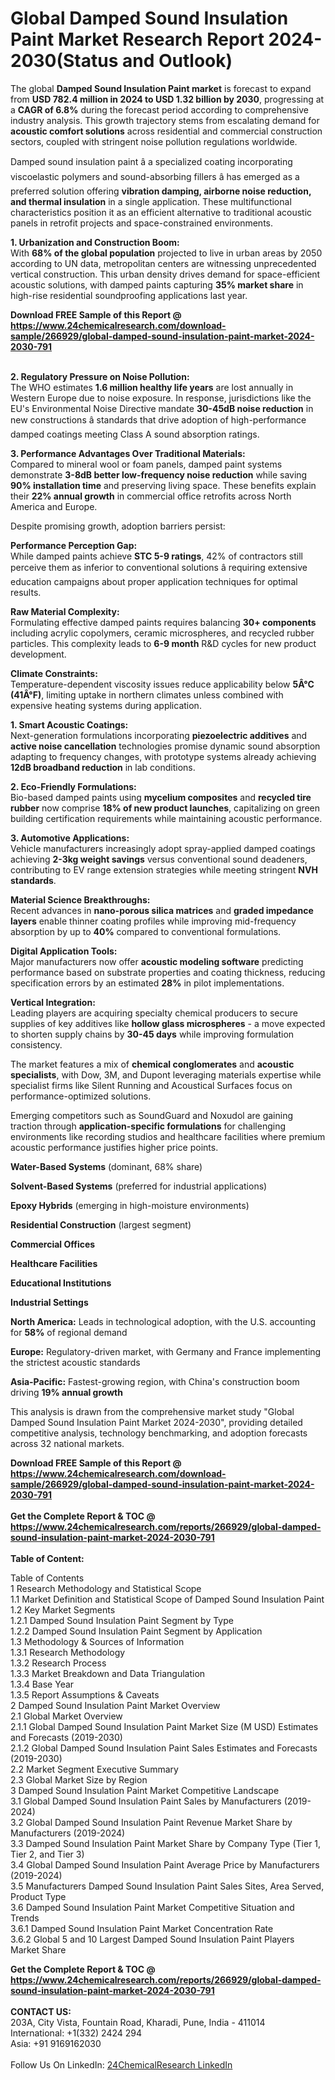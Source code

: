 <h1>Global Damped Sound Insulation Paint Market Research Report 2024-2030(Status and Outlook)</h1><p>The global <strong>Damped Sound Insulation Paint market</strong> is forecast to expand from <strong>USD 782.4 million in 2024 to USD 1.32 billion by 2030</strong>, progressing at a <strong>CAGR of 6.8%</strong> during the forecast period according to comprehensive industry analysis. This growth trajectory stems from escalating demand for <strong>acoustic comfort solutions</strong> across residential and commercial construction sectors, coupled with stringent noise pollution regulations worldwide.</p><p>Damped sound insulation paint â a specialized coating incorporating viscoelastic polymers and sound-absorbing fillers â has emerged as a preferred solution offering <strong>vibration damping, airborne noise reduction, and thermal insulation</strong> in a single application. These multifunctional characteristics position it as an efficient alternative to traditional acoustic panels in retrofit projects and space-constrained environments.</p><p><strong>1. Urbanization and Construction Boom:</strong><br>
With <strong>68% of the global population</strong> projected to live in urban areas by 2050 according to UN data, metropolitan centers are witnessing unprecedented vertical construction. This urban density drives demand for space-efficient acoustic solutions, with damped paints capturing <strong>35% market share</strong> in high-rise residential soundproofing applications last year.</p><div><b>Download FREE Sample of this Report @ 
            <a href="https://www.24chemicalresearch.com/download-sample/266929/global-damped-sound-insulation-paint-market-2024-2030-791">
            https://www.24chemicalresearch.com/download-sample/266929/global-damped-sound-insulation-paint-market-2024-2030-791</a></b></div><br><p><strong>2. Regulatory Pressure on Noise Pollution:</strong><br>
The WHO estimates <strong>1.6 million healthy life years</strong> are lost annually in Western Europe due to noise exposure. In response, jurisdictions like the EU's Environmental Noise Directive mandate <strong>30-45dB noise reduction</strong> in new constructions â standards that drive adoption of high-performance damped coatings meeting Class A sound absorption ratings.</p><p><strong>3. Performance Advantages Over Traditional Materials:</strong><br>
Compared to mineral wool or foam panels, damped paint systems demonstrate <strong>3-8dB better low-frequency noise reduction</strong> while saving <strong>90% installation time</strong> and preserving living space. These benefits explain their <strong>22% annual growth</strong> in commercial office retrofits across North America and Europe.</p><p>Despite promising growth, adoption barriers persist:</p><p><strong>Performance Perception Gap:</strong><br>
	While damped paints achieve <strong>STC 5-9 ratings</strong>, 42% of contractors still perceive them as inferior to conventional solutions â requiring extensive education campaigns about proper application techniques for optimal results.</p><p><strong>Raw Material Complexity:</strong><br>
	Formulating effective damped paints requires balancing <strong>30+ components</strong> including acrylic copolymers, ceramic microspheres, and recycled rubber particles. This complexity leads to <strong>6-9 month</strong> R&amp;D cycles for new product development.</p><p><strong>Climate Constraints:</strong><br>
	Temperature-dependent viscosity issues reduce applicability below <strong>5Â°C (41Â°F)</strong>, limiting uptake in northern climates unless combined with expensive heating systems during application.</p><p><strong>1. Smart Acoustic Coatings:</strong><br>
Next-generation formulations incorporating <strong>piezoelectric additives</strong> and <strong>active noise cancellation</strong> technologies promise dynamic sound absorption adapting to frequency changes, with prototype systems already achieving <strong>12dB broadband reduction</strong> in lab conditions.</p><p><strong>2. Eco-Friendly Formulations:</strong><br>
Bio-based damped paints using <strong>mycelium composites</strong> and <strong>recycled tire rubber</strong> now comprise <strong>18% of new product launches</strong>, capitalizing on green building certification requirements while maintaining acoustic performance.</p><p><strong>3. Automotive Applications:</strong><br>
Vehicle manufacturers increasingly adopt spray-applied damped coatings achieving <strong>2-3kg weight savings</strong> versus conventional sound deadeners, contributing to EV range extension strategies while meeting stringent <strong>NVH standards</strong>.</p><p><strong>Material Science Breakthroughs:</strong><br>
	Recent advances in <strong>nano-porous silica matrices</strong> and <strong>graded impedance layers</strong> enable thinner coating profiles while improving mid-frequency absorption by up to <strong>40%</strong> compared to conventional formulations.</p><p><strong>Digital Application Tools:</strong><br>
	Major manufacturers now offer <strong>acoustic modeling software</strong> predicting performance based on substrate properties and coating thickness, reducing specification errors by an estimated <strong>28%</strong> in pilot implementations.</p><p><strong>Vertical Integration:</strong><br>
	Leading players are acquiring specialty chemical producers to secure supplies of key additives like <strong>hollow glass microspheres</strong> - a move expected to shorten supply chains by <strong>30-45 days</strong> while improving formulation consistency.</p><p>The market features a mix of <strong>chemical conglomerates</strong> and <strong>acoustic specialists</strong>, with Dow, 3M, and Dupont leveraging materials expertise while specialist firms like Silent Running and Acoustical Surfaces focus on performance-optimized solutions.</p><p>Emerging competitors such as SoundGuard and Noxudol are gaining traction through <strong>application-specific formulations</strong> for challenging environments like recording studios and healthcare facilities where premium acoustic performance justifies higher price points.</p><p><strong>Water-Based Systems</strong> (dominant, 68% share)</p><p><strong>Solvent-Based Systems</strong> (preferred for industrial applications)</p><p><strong>Epoxy Hybrids</strong> (emerging in high-moisture environments)</p><p><strong>Residential Construction</strong> (largest segment)</p><p><strong>Commercial Offices</strong></p><p><strong>Healthcare Facilities</strong></p><p><strong>Educational Institutions</strong></p><p><strong>Industrial Settings</strong></p><p><strong>North America:</strong> Leads in technological adoption, with the U.S. accounting for <strong>58%</strong> of regional demand</p><p><strong>Europe:</strong> Regulatory-driven market, with Germany and France implementing the strictest acoustic standards</p><p><strong>Asia-Pacific:</strong> Fastest-growing region, with China's construction boom driving <strong>19% annual growth</strong></p><p>This analysis is drawn from the comprehensive market study "Global Damped Sound Insulation Paint Market 2024-2030", providing detailed competitive analysis, technology benchmarking, and adoption forecasts across 32 national markets.</p><div><b>Download FREE Sample of this Report @ 
            <a href="https://www.24chemicalresearch.com/download-sample/266929/global-damped-sound-insulation-paint-market-2024-2030-791">
            https://www.24chemicalresearch.com/download-sample/266929/global-damped-sound-insulation-paint-market-2024-2030-791</a></b></div><br><div><b>Get the Complete Report & TOC @ 
            <a href="https://www.24chemicalresearch.com/reports/266929/global-damped-sound-insulation-paint-market-2024-2030-791">
            https://www.24chemicalresearch.com/reports/266929/global-damped-sound-insulation-paint-market-2024-2030-791</a></b></div><br>
            <b>Table of Content:</b><p>Table of Contents<br />
1 Research Methodology and Statistical Scope<br />
1.1 Market Definition and Statistical Scope of Damped Sound Insulation Paint<br />
1.2 Key Market Segments<br />
1.2.1 Damped Sound Insulation Paint Segment by Type<br />
1.2.2 Damped Sound Insulation Paint Segment by Application<br />
1.3 Methodology & Sources of Information<br />
1.3.1 Research Methodology<br />
1.3.2 Research Process<br />
1.3.3 Market Breakdown and Data Triangulation<br />
1.3.4 Base Year<br />
1.3.5 Report Assumptions & Caveats<br />
2 Damped Sound Insulation Paint Market Overview<br />
2.1 Global Market Overview<br />
2.1.1 Global Damped Sound Insulation Paint Market Size (M USD) Estimates and Forecasts (2019-2030)<br />
2.1.2 Global Damped Sound Insulation Paint Sales Estimates and Forecasts (2019-2030)<br />
2.2 Market Segment Executive Summary<br />
2.3 Global Market Size by Region<br />
3 Damped Sound Insulation Paint Market Competitive Landscape<br />
3.1 Global Damped Sound Insulation Paint Sales by Manufacturers (2019-2024)<br />
3.2 Global Damped Sound Insulation Paint Revenue Market Share by Manufacturers (2019-2024)<br />
3.3 Damped Sound Insulation Paint Market Share by Company Type (Tier 1, Tier 2, and Tier 3)<br />
3.4 Global Damped Sound Insulation Paint Average Price by Manufacturers (2019-2024)<br />
3.5 Manufacturers Damped Sound Insulation Paint Sales Sites, Area Served, Product Type<br />
3.6 Damped Sound Insulation Paint Market Competitive Situation and Trends<br />
3.6.1 Damped Sound Insulation Paint Market Concentration Rate<br />
3.6.2 Global 5 and 10 Largest Damped Sound Insulation Paint Players Market Share </p><div><b>Get the Complete Report & TOC @ 
            <a href="https://www.24chemicalresearch.com/reports/266929/global-damped-sound-insulation-paint-market-2024-2030-791">
            https://www.24chemicalresearch.com/reports/266929/global-damped-sound-insulation-paint-market-2024-2030-791</a></b></div><br><b>CONTACT US:</b><br>
            203A, City Vista, Fountain Road, Kharadi, Pune, India - 411014<br>
            International: +1(332) 2424 294<br>
            Asia: +91 9169162030 <br><br>
            Follow Us On LinkedIn: <a href="https://www.linkedin.com/company/24chemicalresearch/">24ChemicalResearch LinkedIn</a>